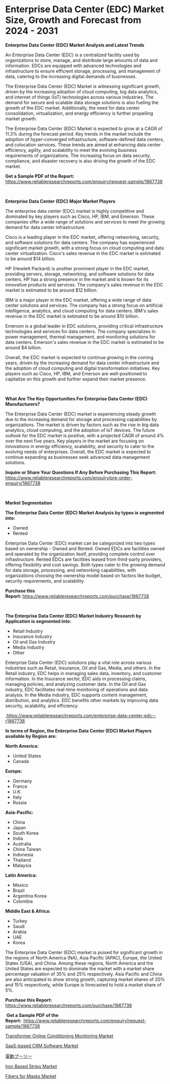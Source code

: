<p><h1>Enterprise Data Center (EDC) Market Size, Growth and Forecast from 2024 - 2031</h1></p><p><strong>Enterprise Data Center (EDC) Market Analysis and Latest Trends</strong></p>
<p><p>An Enterprise Data Center (EDC) is a centralized facility used by organizations to store, manage, and distribute large amounts of data and information. EDCs are equipped with advanced technologies and infrastructure to ensure efficient storage, processing, and management of data, catering to the increasing digital demands of businesses.</p><p>The Enterprise Data Center (EDC) Market is witnessing significant growth, driven by the increasing adoption of cloud computing, big data analytics, and internet of things (IoT) technologies across various industries. The demand for secure and scalable data storage solutions is also fueling the growth of the EDC market. Additionally, the need for data center consolidation, virtualization, and energy efficiency is further propelling market growth.</p><p>The Enterprise Data Center (EDC) Market is expected to grow at a CAGR of 11.3% during the forecast period. Key trends in the market include the adoption of hyper-converged infrastructure, software-defined data centers, and colocation services. These trends are aimed at enhancing data center efficiency, agility, and scalability to meet the evolving business requirements of organizations. The increasing focus on data security, compliance, and disaster recovery is also driving the growth of the EDC market.</p></p>
<p><strong>Get a Sample PDF of the Report:&nbsp;</strong> <a href="https://www.reliableresearchreports.com/enquiry/request-sample/1867738">https://www.reliableresearchreports.com/enquiry/request-sample/1867738</a></p>
<p>&nbsp;</p>
<p><strong>Enterprise Data Center (EDC) Major Market Players</strong></p>
<p><p>The enterprise data center (EDC) market is highly competitive and dominated by key players such as Cisco, HP, IBM, and Emerson. These companies offer a wide range of solutions and services to meet the growing demand for data center infrastructure.</p><p>Cisco is a leading player in the EDC market, offering networking, security, and software solutions for data centers. The company has experienced significant market growth, with a strong focus on cloud computing and data center virtualization. Cisco's sales revenue in the EDC market is estimated to be around $14 billion.</p><p>HP (Hewlett Packard) is another prominent player in the EDC market, providing servers, storage, networking, and software solutions for data centers. HP has a strong presence in the market and is known for its innovative products and services. The company's sales revenue in the EDC market is estimated to be around $12 billion.</p><p>IBM is a major player in the EDC market, offering a wide range of data center solutions and services. The company has a strong focus on artificial intelligence, analytics, and cloud computing for data centers. IBM's sales revenue in the EDC market is estimated to be around $10 billion.</p><p>Emerson is a global leader in EDC solutions, providing critical infrastructure technologies and services for data centers. The company specializes in power management, thermal management, and monitoring solutions for data centers. Emerson's sales revenue in the EDC market is estimated to be around $4 billion.</p><p>Overall, the EDC market is expected to continue growing in the coming years, driven by the increasing demand for data center infrastructure and the adoption of cloud computing and digital transformation initiatives. Key players such as Cisco, HP, IBM, and Emerson are well-positioned to capitalize on this growth and further expand their market presence.</p></p>
<p>&nbsp;</p>
<p><strong>What Are The Key Opportunities For Enterprise Data Center (EDC) Manufacturers?</strong></p>
<p><p>The Enterprise Data Center (EDC) market is experiencing steady growth due to the increasing demand for storage and processing capabilities by organizations. The market is driven by factors such as the rise in big data analytics, cloud computing, and the adoption of IoT devices. The future outlook for the EDC market is positive, with a projected CAGR of around 4% over the next five years. Key players in the market are focusing on innovations in energy efficiency, scalability, and security to cater to the evolving needs of enterprises. Overall, the EDC market is expected to continue expanding as businesses seek advanced data management solutions.</p></p>
<p><strong>Inquire or Share Your Questions If Any Before Purchasing This Report:</strong> <a href="https://www.reliableresearchreports.com/enquiry/pre-order-enquiry/1867738">https://www.reliableresearchreports.com/enquiry/pre-order-enquiry/1867738</a></p>
<p>&nbsp;</p>
<p><strong>Market Segmentation</strong></p>
<p><strong>The Enterprise Data Center (EDC) Market Analysis by types is segmented into:</strong></p>
<p><ul><li>Owned</li><li>Rented</li></ul></p>
<p><p>Enterprise Data Center (EDC) market can be categorized into two types based on ownership - Owned and Rented. Owned EDCs are facilities owned and operated by the organization itself, providing complete control over infrastructure. Rented EDCs are facilities leased from third-party providers, offering flexibility and cost savings. Both types cater to the growing demand for data storage, processing, and networking capabilities, with organizations choosing the ownership model based on factors like budget, security requirements, and scalability.</p></p>
<p><strong>Purchase this Report:&nbsp;</strong><a href="https://www.reliableresearchreports.com/purchase/1867738">https://www.reliableresearchreports.com/purchase/1867738</a></p>
<p>&nbsp;</p>
<p><strong>The Enterprise Data Center (EDC) Market Industry Research by Application is segmented into:</strong></p>
<p><ul><li>Retail Industry</li><li>Insurance Industry</li><li>Oil and Gas Industry</li><li>Media Industry</li><li>Other</li></ul></p>
<p><p>Enterprise Data Center (EDC) solutions play a vital role across various industries such as Retail, Insurance, Oil and Gas, Media, and others. In the Retail industry, EDC helps in managing sales data, inventory, and customer information. In the Insurance sector, EDC aids in processing claims, managing policies, and analyzing customer data. In the Oil and Gas industry, EDC facilitates real-time monitoring of operations and data analysis. In the Media industry, EDC supports content management, distribution, and analytics. EDC benefits other markets by improving data security, scalability, and efficiency.</p></p>
<p><a href="https://www.reliableresearchreports.com/enterprise-data-center-edc--r1867738">&nbsp;https://www.reliableresearchreports.com/enterprise-data-center-edc--r1867738</a></p>
<p><strong>In terms of Region, the Enterprise Data Center (EDC) Market Players available by Region are:</strong></p>
<p>
    <p> <strong> North America: </strong>
        <ul>
            <li>United States</li>
            <li>Canada</li>
        </ul>
        </p> 
    <p> <strong> Europe: </strong>
        <ul>
            <li>Germany</li>
            <li>France</li>
            <li>U.K.</li>
            <li>Italy</li>
            <li>Russia</li>
        </ul>
        </p> 
    <p> <strong> Asia-Pacific: </strong>
        <ul>
            <li>China</li>
            <li>Japan</li>
            <li>South Korea</li>
            <li>India</li>
            <li>Australia</li>
            <li>China Taiwan</li>
            <li>Indonesia</li>
            <li>Thailand</li>
            <li>Malaysia</li>
        </ul>
        </p> 
    <p> <strong> Latin America: </strong>
        <ul>
            <li>Mexico</li>
            <li>Brazil</li>
            <li>Argentina Korea</li>
            <li>Colombia</li>
        </ul>
        </p> 
    <p> <strong> Middle East & Africa: </strong>
        <ul>
            <li>Turkey</li>
            <li>Saudi</li>
            <li>Arabia</li>
            <li>UAE</li>
            <li>Korea</li>
        </ul>
    </p>
    </p>
<p><p>The Enterprise Data Center (EDC) market is poised for significant growth in the regions of North America (NA), Asia Pacific (APAC), Europe, the United States (USA), and China. Among these regions, North America and the United States are expected to dominate the market with a market share percentage valuation of 35% and 25% respectively. Asia Pacific and China are also anticipated to show strong growth, capturing market shares of 20% and 15% respectively, while Europe is forecasted to hold a market share of 5%.</p></p>
<p><strong>Purchase this Report: </strong><a href="https://www.reliableresearchreports.com/purchase/1867738">https://www.reliableresearchreports.com/purchase/1867738</a></p>
<p>&nbsp;<strong>Get a Sample PDF of the Report:&nbsp;&nbsp;</strong><a href="https://www.reliableresearchreports.com/enquiry/request-sample/1867738">https://www.reliableresearchreports.com/enquiry/request-sample/1867738</a></p>
<p><strong></strong></p>
<p><p><a href="https://github.com/JennyferFeil2023/Market-Research-Report-List-1/blob/main/transformer-online-conditioning-monitoring-market.md">Transformer Online Conditioning Monitoring Market</a></p><p><a href="https://github.com/RoccoManning/Market-Research-Report-List-5/blob/main/saas-based-crm-software-market.md">SaaS-based CRM Software Market</a></p><p><a href="https://github.com/oqxogxyvqe90775/Market-Research-Report-List-2/blob/main/464100262416.md">電動プーリー</a></p><p><a href="https://www.linkedin.com/pulse/insights-iron-based-strips-market-size-analysing-share-trends-fhv7c">Iron Based Strips Market</a></p><p><a href="https://www.linkedin.com/pulse/fibers-masks-market-analysis-size-global-industry-overview-segmentation-21dec?trackingId=yaj49xTShQ3rFWpOmEBLRA%3D%3D">Fibers for Masks Market</a></p></p>